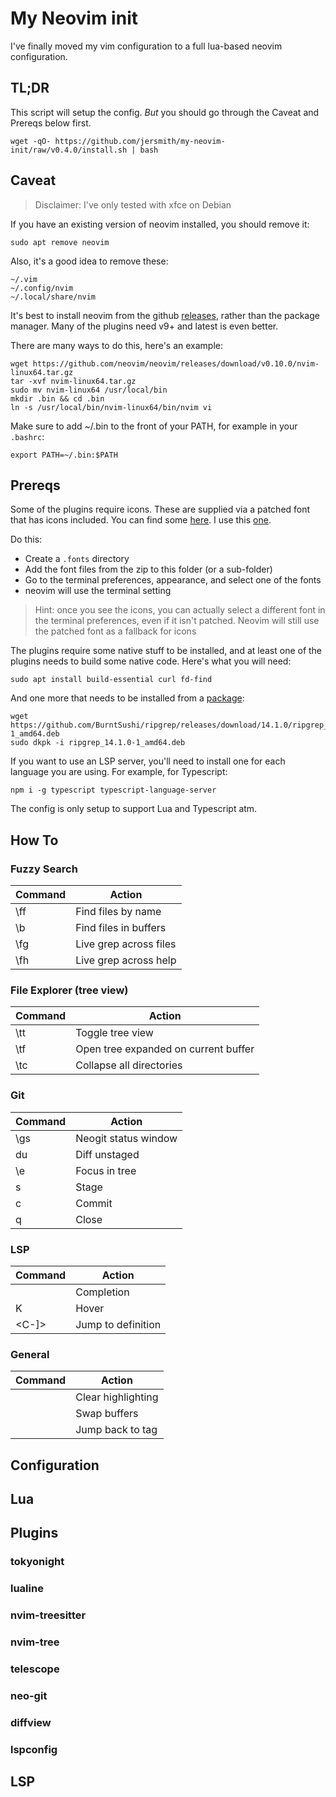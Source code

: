 # My Neovim init
I've finally moved my vim configuration to a full lua-based neovim configuration.

## TL;DR
This script will setup the config. _But_ you should go through the Caveat and Prereqs below first.

```
wget -qO- https://github.com/jersmith/my-neovim-init/raw/v0.4.0/install.sh | bash
```

## Caveat
> Disclaimer: I've only tested with xfce on Debian

If you have an existing version of neovim installed, you should remove it:

`sudo apt remove neovim`

Also, it's a good idea to remove these:

```
~/.vim
~/.config/nvim
~/.local/share/nvim
```

It's best to install neovim from the github [releases](https://github.com/neovim/neovim/releases/), rather than the package manager. Many of the plugins need v9+ and latest is even better.

There are many ways to do this, here's an example:

```
wget https://github.com/neovim/neovim/releases/download/v0.10.0/nvim-linux64.tar.gz
tar -xvf nvim-linux64.tar.gz
sudo mv nvim-linux64 /usr/local/bin
mkdir .bin && cd .bin
ln -s /usr/local/bin/nvim-linux64/bin/nvim vi
```

Make sure to add ~/.bin to the front of your PATH, for example in your `.bashrc`:

```
export PATH=~/.bin:$PATH
```

## Prereqs

Some of the plugins require icons. These are supplied via a patched font that has icons included. You can find some [here](https://www.nerdfonts.com/font-downloads). I use this [one](https://github.com/ryanoasis/nerd-fonts/releases/download/v3.2.1/FiraCode.zip).

Do this:
- Create a `.fonts` directory 
- Add the font files from the zip to this folder (or a sub-folder)
- Go to the terminal preferences, appearance, and select one of the fonts
- neovim will use the terminal setting

> Hint: once you see the icons, you can actually select a different font in the terminal preferences, even if it isn't patched. Neovim will still use the patched font as a fallback for icons

The plugins require some native stuff to be installed, and at least one of the plugins needs to build some native code. Here's what you will need:

```
sudo apt install build-essential curl fd-find 
```

And one more that needs to be installed from a [package](https://github.com/BurntSushi/ripgrep/releases):

```
wget https://github.com/BurntSushi/ripgrep/releases/download/14.1.0/ripgrep_14.1.0-1_amd64.deb
sudo dkpk -i ripgrep_14.1.0-1_amd64.deb
```

If you want to use an LSP server, you'll need to install one for each language you are using. For example, for Typescript:
```
npm i -g typescript typescript-language-server
```

The config is only setup to support Lua and Typescript atm.

## How To

### Fuzzy Search
|Command|Action                 |
|-------|-----------------------|
|\ff    |Find files by name     |
|\b     |Find files in buffers  |
|\fg    |Live grep across files |
|\fh    |Live grep across help  |

### File Explorer (tree view)
|Command|Action                 |
|-------|-----------------------|
|\tt    |Toggle tree view       |
|\tf    |Open tree expanded on current buffer|
|\tc    |Collapse all directories|

### Git
|Command|Action                 |
|-------|-----------------------|
|\gs    | Neogit status window  |
|du     | Diff unstaged         |
|\e     | Focus in tree         |
|s      | Stage                 |
|c      | Commit                |
|q      | Close                 |

### LSP
|Command|Action                 |
|-------|-----------------------|
|<C-x><C-o>   | Completion      |
|K            | Hover           |
|<C-]>        | Jump to definition |


### General
|Command|Action                 |
|-------|-----------------------|
|<CR>   | Clear highlighting    |
|<C-e>  | Swap buffers          |
|<C-t>  | Jump back to tag      |

## Configuration


## Lua

## Plugins

### tokyonight
### lualine
### nvim-treesitter
### nvim-tree
### telescope
### neo-git
### diffview
### lspconfig

## LSP

